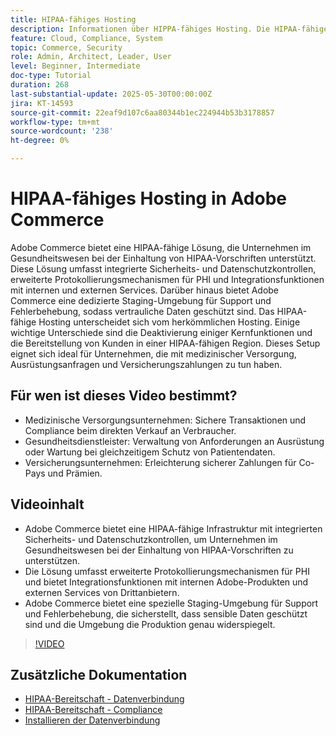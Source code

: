 ```yaml
---
title: HIPAA-fähiges Hosting
description: Informationen über HIPPA-fähiges Hosting. Die HIPAA-fähige Lösung in Adobe Commerce gewährleistet sicheren, konformen E-Commerce für Unternehmen im Gesundheitswesen.
feature: Cloud, Compliance, System
topic: Commerce, Security
role: Admin, Architect, Leader, User
level: Beginner, Intermediate
doc-type: Tutorial
duration: 268
last-substantial-update: 2025-05-30T00:00:00Z
jira: KT-14593
source-git-commit: 22eaf9d107c6aa80344b1ec224944b53b3178857
workflow-type: tm+mt
source-wordcount: '238'
ht-degree: 0%

---
```



# HIPAA-fähiges Hosting in Adobe Commerce

Adobe Commerce bietet eine HIPAA-fähige Lösung, die Unternehmen im Gesundheitswesen bei der Einhaltung von HIPAA-Vorschriften unterstützt. Diese Lösung umfasst integrierte Sicherheits- und Datenschutzkontrollen, erweiterte Protokollierungsmechanismen für PHI und Integrationsfunktionen mit internen und externen Services. Darüber hinaus bietet Adobe Commerce eine dedizierte Staging-Umgebung für Support und Fehlerbehebung, sodass vertrauliche Daten geschützt sind. Das HIPAA-fähige Hosting unterscheidet sich vom herkömmlichen Hosting. Einige wichtige Unterschiede sind die Deaktivierung einiger Kernfunktionen und die Bereitstellung von Kunden in einer HIPAA-fähigen Region. Dieses Setup eignet sich ideal für Unternehmen, die mit medizinischer Versorgung, Ausrüstungsanfragen und Versicherungszahlungen zu tun haben.

## Für wen ist dieses Video bestimmt?

* Medizinische Versorgungsunternehmen: Sichere Transaktionen und Compliance beim direkten Verkauf an Verbraucher.
* Gesundheitsdienstleister: Verwaltung von Anforderungen an Ausrüstung oder Wartung bei gleichzeitigem Schutz von Patientendaten.
* Versicherungsunternehmen: Erleichterung sicherer Zahlungen für Co-Pays und Prämien.

## Videoinhalt

* Adobe Commerce bietet eine HIPAA-fähige Infrastruktur mit integrierten Sicherheits- und Datenschutzkontrollen, um Unternehmen im Gesundheitswesen bei der Einhaltung von HIPAA-Vorschriften zu unterstützen.
* Die Lösung umfasst erweiterte Protokollierungsmechanismen für PHI und bietet Integrationsfunktionen mit internen Adobe-Produkten und externen Services von Drittanbietern.
* Adobe Commerce bietet eine spezielle Staging-Umgebung für Support und Fehlerbehebung, die sicherstellt, dass sensible Daten geschützt sind und die Umgebung die Produktion genau widerspiegelt.

>[!VIDEO](https://video.tv.adobe.com/v/3463177/?learn=on&enablevpops)

## Zusätzliche Dokumentation

* [HIPAA-Bereitschaft - Datenverbindung](https://experienceleague.adobe.com/de/docs/commerce/data-connection/hipaa-readiness)
* [HIPAA-Bereitschaft - Compliance](https://experienceleague.adobe.com/de/docs/commerce-admin/start/compliance/hipaa-ready-service/overview)
* [Installieren der Datenverbindung](https://experienceleague.adobe.com/de/docs/commerce/data-connection/fundamentals/install)

